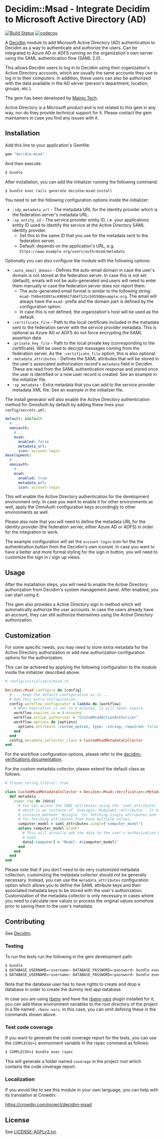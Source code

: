 # Decidim::Msad - Integrate Decidim to Microsoft Active Directory (AD)

[![Build Status](https://travis-ci.com/mainio/decidim-module-msad.svg?branch=master)](https://travis-ci.com/mainio/decidim-module-suomifi)
[![codecov](https://codecov.io/gh/mainio/decidim-module-ad/branch/master/graph/badge.svg)](https://codecov.io/gh/mainio/decidim-module-msad)

A [Decidim](https://github.com/decidim/decidim) module to add Microsoft Active
Directory (AD) authentication to Decidim as a way to authenticate and authorize
the users. Can be integrated to Azure AD or ADFS running on the organization's
own server using the SAML authentication flow (SAML 2.0).

This allows Decidim users to log in to Decidim using their organization's Active
Directory accounts, which are usually the same accounts they use to log in to
their computers. In addition, these users can also be authorized with the data
available in the AD server (person's department, location, groups, etc.).

The gem has been developed by [Mainio Tech](https://www.mainiotech.fi/).

Active Directory is a Microsoft product and is not related to this gem in any
way, nor do they provide technical support for it. Please contact the gem
maintainers in case you find any issues with it.

## Installation

Add this line to your application's Gemfile:

```ruby
gem "decidim-msad"
```

And then execute:

```bash
$ bundle
```

After installation, you can add the initializer running the following command:

```bash
$ bundle exec rails generate decidim:msad:install
```

You need to set the following configuration options inside the initializer:

- `:idp_metadata_url` - The metadata URL for the identity provider which is the
  federation server's metadata URL.
- `:sp_entity_id` - The service provider entity ID, i.e. your applications
  entity ID used to identify the service at the Active Directory SAML identity
  provider.
  * Set this to the same ID that you use for the metadata sent to the federation
    server.
  * Default: depends on the application's URL, e.g.
    `https://www.example.org/users/auth/msad/metadata`

Optionally you can also configure the module with the following options:

- `:auto_email_domain` - Defines the auto-email domain in case the user's domain
  is not stored at the federation server. In case this is not set (default),
  emails will not be auto-generated and users will need to enter them manually
  in case the federation server does not report them.
  * The auto-generated email format is similar to the following string:
    `msad-756be91097ac490961fd04f121cb9550@example.org`. The email will
    always have the `msad-` prefix and the domain part is defined by the
    configuration option.
  * In case this is not defined, the organization's host will be used as the
    default.
- `:certificate_file` - Path to the local certificate included in the metadata
  sent to the federation server with the service provider metadata. This is
  optional as Azure AD or ADFS do not force encrypting the SAML assertion data.
- `:private_key_file` - Path to the local private key (corresponding to the
  certificate). Will be used to decrypt messages coming from the federation
  server. As the `:certificate_file` option, this is also optional.
- `:metadata_attributes` - Defines the SAML attributes that will be stored in
  the user's associated authorization record's `metadata` field in Decidim.
  These are read from the SAML authentication response and stored once the user
  is identified or a new user record is created. See an example in the
  initializer file.
- `:sp_metadata` - Extra metadata that you can add to the service provider
  metadata XML file. See an example in the initializer file.

The install generator will also enable the Active Directory authentication
method for OmniAuth by default by adding these lines your `config/secrets.yml`:

```yml
default: &default
  # ...
  omniauth:
    # ...
    msad:
      enabled: false
      metadata_url:
      icon: account-login
development:
  # ...
  omniauth:
    # ...
    msad:
      enabled: true
      metadata_url:
      icon: account-login
```

This will enable the Active Directory authentication for the development
environment only. In case you want to enable it for other environments as well,
apply the OmniAuth configuration keys accordingly to other environments as well.

Please also note that you will need to define the metadata URL for the identity
provider (the federation server, either Azure AD or ADFS) in order for the
integration to work.

The example configuration will set the `account-login` icon for the the
authentication button from the Decidim's own iconset. In case you want to have a
better and more formal styling for the sign in button, you will need to
customize the sign in / sign up views.

## Usage

After the installation steps, you will need to enable the Active Directory
authorization from Decidim's system management panel. After enabled, you can
start using it.

This gem also provides a Active Directory sign in method which will
automatically authorize the user accounts. In case the users already have an
account, they can still authorize themselves using the Active Directory
authorization.

## Customization

For some specific needs, you may need to store extra metadata for the Active
Directory authorization or add new authorization configuration options for the
authorization.

This can be achieved by applying the following configuration to the module
inside the initializer described above:

```ruby
# config/initializers/msad.rb

Decidim::Msad.configure do |config|
  # ... keep the default configuration as is ...
  # Add this extra configuration:
  config.workflow_configurator = lambda do |workflow|
    # When expiration is set to 0 minutes, it will never expire.
    workflow.expires_in = 0.minutes
    workflow.action_authorizer = "CustomMsadActionAuthorizer"
    workflow.options do |options|
      options.attribute :custom_option, type: :string, required: false
    end
  end
  config.metadata_collector_class = CustomMsadMetadataCollector
end
```

For the workflow configuration options, please refer to the
[decidim-verifications documentation](https://github.com/decidim/decidim/tree/master/decidim-verifications).

For the custom metadata collector, please extend the default class as follows:

```ruby
# frozen_string_literal: true

class CustomMsadMetadataCollector < Decidim::Msad::Verification::MetadataCollector
  def metadata
    super.tap do |data|
      # You can access the SAML attributes using the `saml_attributes` accessor
      # which is an instance of `OneLogin::RubySaml::Attributes`. It has the
      # instance methods `#single` for fetching single attributes and `#multi`
      # for fetching attributes that have multiple values.
      computer_model = saml_attributes.single("computer_model")
      unless computer_model.blank?
        # This will actually add the data to the user's authorization metadata
        # hash.
        data[:computer] = "Model: #{computer_model}"
      end
    end
  end
end
```

Please note that if you don't need to do very customized metadata collection,
customizing the metadata collector should not be generally necessary. Instead,
you can use the `metadata_attributes` configuration option which allows you to
define the SAML attribute keys and their associated metadata keys to be stored
with the user's authorization. Customization of the metadata collector is only
necessary in cases where you need to calculate new values or process the
original values somehow prior to saving them to the user's metadata.

## Contributing

See [Decidim](https://github.com/decidim/decidim).

### Testing

To run the tests run the following in the gem development path:

```bash
$ bundle
$ DATABASE_USERNAME=<username> DATABASE_PASSWORD=<password> bundle exec rake test_app
$ DATABASE_USERNAME=<username> DATABASE_PASSWORD=<password> bundle exec rspec
```

Note that the database user has to have rights to create and drop a database in
order to create the dummy test app database.

In case you are using [rbenv](https://github.com/rbenv/rbenv) and have the
[rbenv-vars](https://github.com/rbenv/rbenv-vars) plugin installed for it, you
can add these environment variables to the root directory of the project in a
file named `.rbenv-vars`. In this case, you can omit defining these in the
commands shown above.

### Test code coverage

If you want to generate the code coverage report for the tests, you can use
the `SIMPLECOV=1` environment variable in the rspec command as follows:

```bash
$ SIMPLECOV=1 bundle exec rspec
```

This will generate a folder named `coverage` in the project root which contains
the code coverage report.

### Localization

If you would like to see this module in your own language, you can help with its
translation at Crowdin:

https://crowdin.com/project/decidim-msad

## License

See [LICENSE-AGPLv3.txt](LICENSE-AGPLv3.txt).
